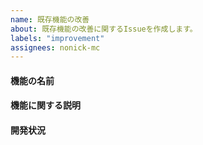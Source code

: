 ```yaml
---
name: 既存機能の改善
about: 既存機能の改善に関するIssueを作成します。
labels: "improvement"
assignees: nonick-mc
---
```


#### 機能の名前
<!-- 改善する機能の名前を記入してください。 -->

#### 機能に関する説明
<!-- 追加する機能の内容について、明確かつ簡潔に説明してください。 -->

#### 開発状況
<!-- ✅プロダクトのタスクを追加した際は、Issueのラベルにプロダクトのラベルを追加することを忘れずに！ -->
<!-- [ ] [bot](https://github.com/nonick-js/bot) -->
<!-- [ ] [dashboard](https://github.com/nonick-js/dashboard) -->
<!-- [ ] [docs](https://github.com/nonick-js/docs) -->
<!-- [ ] [database](https://github.com/nonick-js/database) -->

